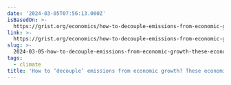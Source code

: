 ```yaml
---
date: '2024-03-05T07:56:13.000Z'
isBasedOn: >-
  https://grist.org/economics/how-to-decouple-emissions-from-economic-growth-these-economists-say-you-cant/
link: >-
  https://grist.org/economics/how-to-decouple-emissions-from-economic-growth-these-economists-say-you-cant/
slug: >-
  2024-03-05-how-to-decouple-emissions-from-economic-growth-these-economists-say-you
tags:
  - climate
title: 'How to ‘decouple’ emissions from economic growth? These economists say you '
---
```


